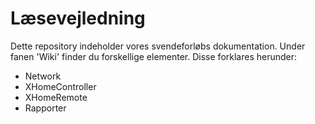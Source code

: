 # Læsevejledning
Dette repository indeholder vores svendeforløbs dokumentation. 
Under fanen 'Wiki' finder du forskellige elementer. Disse forklares herunder:

* Network
* XHomeController
* XHomeRemote
* Rapporter
